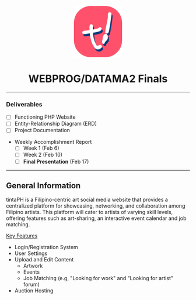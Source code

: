 <div align="center">

<img src="logo.png" height="140">


<h1> WEBPROG/DATAMA2 Finals </h1>

</div>

---

### Deliverables

- [ ] Functioning PHP Website
- [ ] Entity-Relationship Diagram (ERD)
- [ ] Project Documentation
- Weekly Accomplishment Report
	- [ ] Week 1 (Feb 6)
	- [ ] Week 2 (Feb 10)
	- [ ] **Final Presentation** (Feb 17)

---

## General Information

tintaPH is a Filipino-centric art social media website that provides a centralized platform for showcasing, networking, and collaboration among Filipino artists. This platform will cater to artists of varying skill levels, offering features such as art-sharing, an interactive event calendar and job matching. 

<u>Key Features</u>
- Login/Registration System
- User Settings
- Upload and Edit Content
	- Artwork
	- Events
	- Job Matching (e.g, "Looking for work" and "Looking for artist" forum)
- Auction Hosting
